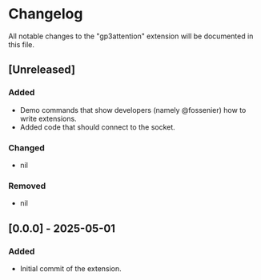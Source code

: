 # Changelog

All notable changes to the "gp3attention" extension will be documented in this file.

## [Unreleased]

### Added

- Demo commands that show developers (namely @fossenier) how to write extensions.
- Added code that should connect to the socket.

### Changed

- nil

### Removed

- nil

## [0.0.0] - 2025-05-01

### Added

- Initial commit of the extension.
